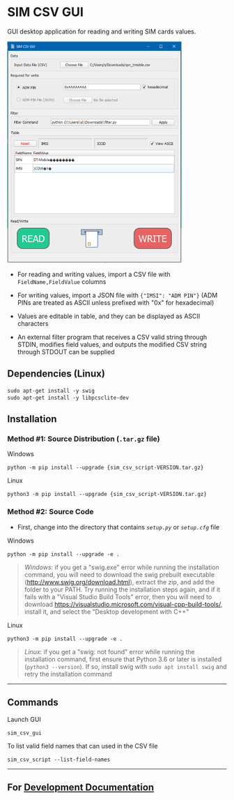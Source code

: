 # SIM CSV GUI
GUI desktop application for reading and writing SIM cards values.

![Screenshot of GUI](https://github.com/andrew-ma/sim_csv_gui/blob/main/docs/gui_screenshot.png?raw=true)

* For reading and writing values, import a CSV file with `FieldName,FieldValue` columns

* For writing values, import a JSON file with `{"IMSI": "ADM PIN"}` (ADM PINs are treated as ASCII unless prefixed with "0x" for hexadecimal)

* Values are editable in table, and they can be displayed as ASCII characters 

* An external filter program that receives a CSV valid string  through STDIN, modifies field values, and outputs the modified CSV string through STDOUT can be supplied

## Dependencies (Linux)
```
sudo apt-get install -y swig
sudo apt-get install -y libpcsclite-dev
```


## Installation
### Method #1: Source Distribution (`.tar.gz` file)
Windows
```
python -m pip install --upgrade {sim_csv_script-VERSION.tar.gz}
```

Linux
```
python3 -m pip install --upgrade {sim_csv_script-VERSION.tar.gz}
```

### Method #2: Source Code
* First, change into the directory that contains *`setup.py`* or *`setup.cfg`* file

Windows
```
python -m pip install --upgrade -e .
```

> _Windows_: if you get a "swig.exe" error while running the installation command, you will need to download the swig prebuilt executable (http://www.swig.org/download.html), extract the zip, and add the folder to your PATH.  Try running the installation steps again, and if it fails with a "Visual Studio Build Tools" error, then you will need to download https://visualstudio.microsoft.com/visual-cpp-build-tools/, install it, and select the "Desktop development with C++"


Linux
```
python3 -m pip install --upgrade -e .
```

> _Linux_: if you get a "swig: not found" error while running the installation command, first ensure that Python 3.6 or later is installed (`python3 --version`).  If so, install swig with `sudo apt install swig` and retry the installation command


---
## Commands

Launch GUI
```
sim_csv_gui
```

To list valid field names that can used in the CSV file
```
sim_csv_script --list-field-names
```

---

## For [Development Documentation](docs/development.md)

